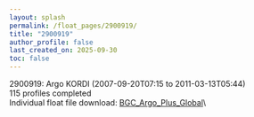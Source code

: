 ```yaml
---
layout: splash
permalink: /float_pages/2900919/
title: "2900919"
author_profile: false
last_created_on: 2025-09-30
toc: false
---
```

 
2900919: Argo KORDI (2007-09-20T07:15 to 2011-03-13T05:44)\
115 profiles completed\
Individual float file download: [BGC_Argo_Plus_Global](https://ftp.soest.hawaii.edu/bgc_argo_plus/Individual_Floats/outliers_removed/2900919_Sprof_processed.nc)\
